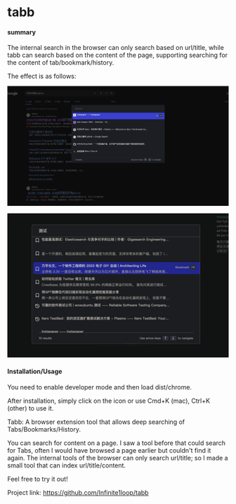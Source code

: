 # tabb

#### summary

The internal search in the browser can only search based on url/title, while tabb can search based on the content of the page, supporting searching for the content of tab/bookmark/history.

The effect is as follows:

![tabb1](./asset/tabb1.png)

![tabb2](./asset/tabb2.png)

#### Installation/Usage

You need to enable developer mode and then load dist/chrome.

After installation, simply click on the icon or use Cmd+K (mac), Ctrl+K (other) to use it.

Tabb: A browser extension tool that allows deep searching of Tabs/Bookmarks/History.

You can search for content on a page. I saw a tool before that could search for Tabs, often I would have browsed a page earlier but couldn't find it again. The internal tools of the browser can only search url/title; so I made a small tool that can index url/title/content.

Feel free to try it out!

Project link: https://github.com/Infinite1loop/tabb
